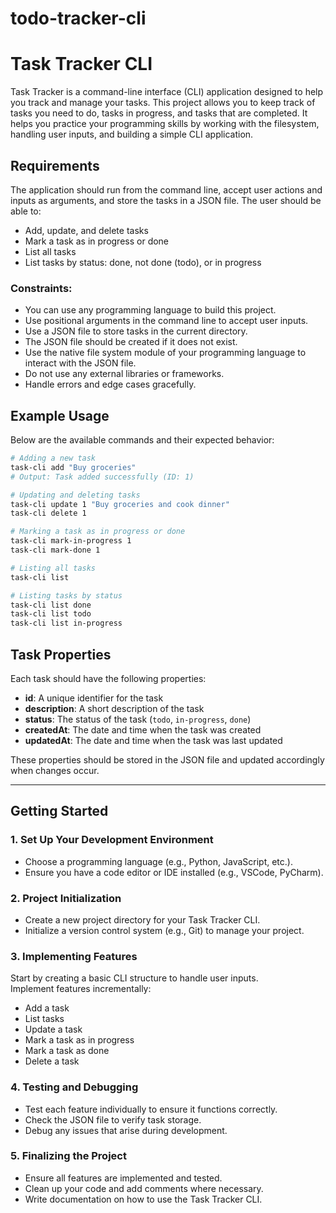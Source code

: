 # todo-tracker-cli

# Task Tracker CLI

Task Tracker is a command-line interface (CLI) application designed to help you track and manage your tasks. This project allows you to keep track of tasks you need to do, tasks in progress, and tasks that are completed. It helps you practice your programming skills by working with the filesystem, handling user inputs, and building a simple CLI application.

## Requirements

The application should run from the command line, accept user actions and inputs as arguments, and store the tasks in a JSON file. The user should be able to:

- Add, update, and delete tasks
- Mark a task as in progress or done
- List all tasks
- List tasks by status: done, not done (todo), or in progress

### Constraints:
- You can use any programming language to build this project.
- Use positional arguments in the command line to accept user inputs.
- Use a JSON file to store tasks in the current directory.
- The JSON file should be created if it does not exist.
- Use the native file system module of your programming language to interact with the JSON file.
- Do not use any external libraries or frameworks.
- Handle errors and edge cases gracefully.

## Example Usage

Below are the available commands and their expected behavior:

```sh
# Adding a new task
task-cli add "Buy groceries"
# Output: Task added successfully (ID: 1)

# Updating and deleting tasks
task-cli update 1 "Buy groceries and cook dinner"
task-cli delete 1

# Marking a task as in progress or done
task-cli mark-in-progress 1
task-cli mark-done 1

# Listing all tasks
task-cli list

# Listing tasks by status
task-cli list done
task-cli list todo
task-cli list in-progress
```
## Task Properties
Each task should have the following properties:

- **id**: A unique identifier for the task  
- **description**: A short description of the task  
- **status**: The status of the task (`todo`, `in-progress`, `done`)  
- **createdAt**: The date and time when the task was created  
- **updatedAt**: The date and time when the task was last updated  

These properties should be stored in the JSON file and updated accordingly when changes occur.

---

## Getting Started

### 1. Set Up Your Development Environment
- Choose a programming language (e.g., Python, JavaScript, etc.).
- Ensure you have a code editor or IDE installed (e.g., VSCode, PyCharm).

### 2. Project Initialization
- Create a new project directory for your Task Tracker CLI.
- Initialize a version control system (e.g., Git) to manage your project.

### 3. Implementing Features
Start by creating a basic CLI structure to handle user inputs.  
Implement features incrementally:
- Add a task  
- List tasks  
- Update a task  
- Mark a task as in progress  
- Mark a task as done  
- Delete a task  

### 4. Testing and Debugging
- Test each feature individually to ensure it functions correctly.
- Check the JSON file to verify task storage.
- Debug any issues that arise during development.

### 5. Finalizing the Project
- Ensure all features are implemented and tested.
- Clean up your code and add comments where necessary.
- Write documentation on how to use the Task Tracker CLI.
